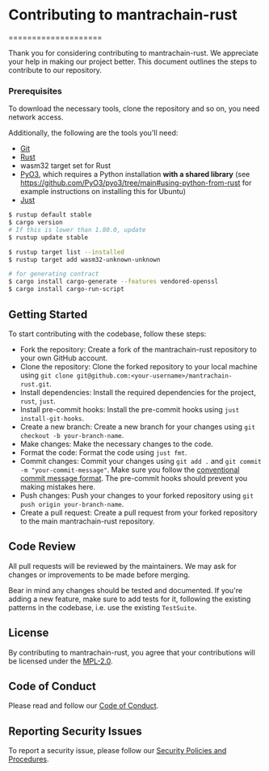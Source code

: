 # Contributing to mantrachain-rust

====================

Thank you for considering contributing to mantrachain-rust. We appreciate your help in making our project better. This document
outlines the steps to contribute to our repository.

### Prerequisites

To download the necessary tools, clone the repository and so on, you need network access.

Additionally, the following are the tools you'll need:

- [Git](https://git-scm.com/)
- [Rust](https://rustup.rs/)
- wasm32 target set for Rust
- [PyO3](https://pyo3.rs), which requires a Python installation **with a shared library** (see https://github.com/PyO3/pyo3/tree/main#using-python-from-rust for example instructions on installing this for Ubuntu)
- [Just](https://just.systems/man/en/)

```bash
$ rustup default stable
$ cargo version
# If this is lower than 1.80.0, update
$ rustup update stable

$ rustup target list --installed
$ rustup target add wasm32-unknown-unknown

# for generating contract
$ cargo install cargo-generate --features vendored-openssl
$ cargo install cargo-run-script
```

## Getting Started

To start contributing with the codebase, follow these steps:

- Fork the repository: Create a fork of the mantrachain-rust repository to your own GitHub account.
- Clone the repository: Clone the forked repository to your local machine using `git clone git@github.com:<your-username>/mantrachain-rust.git`.
- Install dependencies: Install the required dependencies for the project, `rust`, `just`.
- Install pre-commit hooks: Install the pre-commit hooks using `just install-git-hooks`.
- Create a new branch: Create a new branch for your changes using `git checkout -b your-branch-name`.
- Make changes: Make the necessary changes to the code.
- Format the code: Format the code using `just fmt`.
- Commit changes: Commit your changes using `git add .` and `git commit -m "your-commit-message"`. Make sure you follow
  the [conventional commit message format](https://www.conventionalcommits.org/). The pre-commit hooks should prevent you
  making mistakes here.
- Push changes: Push your changes to your forked repository using `git push origin your-branch-name`.
- Create a pull request: Create a pull request from your forked repository to the main mantrachain-rust repository.

## Code Review

All pull requests will be reviewed by the maintainers. We may ask for changes or improvements to be made before merging.

Bear in mind any changes should be tested and documented. If you're adding a new feature, make sure to add tests for it,
following the existing patterns in the codebase, i.e. use the existing `TestSuite`.

## License

By contributing to mantrachain-rust, you agree that your contributions will be licensed under the [MPL-2.0](../LICENSE).

## Code of Conduct

Please read and follow our [Code of Conduct](CODE_OF_CONDUCT.md).

## Reporting Security Issues

To report a security issue, please follow our [Security Policies and Procedures](SECURITY.md).
